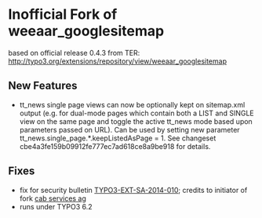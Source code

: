 Inofficial Fork of weeaar_googlesitemap
=======================================

based on official release 0.4.3 from TER:
http://typo3.org/extensions/repository/view/weeaar_googlesitemap

New Features
------------

  * tt_news single page views can now be optionally kept on sitemap.xml output (e.g. for dual-mode pages which contain both a LIST and SINGLE view on the same page and toggle the active tt_news mode based upon parameters passed on URL). Can be used by setting new parameter tt_news.single_page.*.keepListedAsPage = 1. See changeset cbe4a3fe159b09912fe777ec7ad618ce8a9be918 for details.

Fixes
-----

  * fix for security bulletin [TYPO3-EXT-SA-2014-010](http://typo3.org/teams/security/security-bulletins/typo3-extensions/typo3-ext-sa-2014-010/); credits to initiator of fork [cab services ag](https://github.com/cabservicesag/weeaar_googlesitemap)
  * runs under TYPO3 6.2
